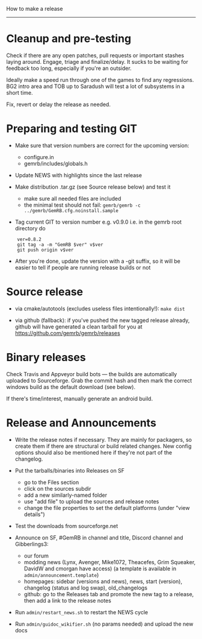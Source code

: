 How to make a release
*********************

Cleanup and pre-testing
=======================
Check if there are any open patches, pull requests or important stashes
laying around. Engage, triage and finalize/delay. It sucks to be waiting
for feedback too long, especially if you're an outsider.

Ideally make a speed run through one of the games to find any regressions.
BG2 intro area and TOB up to Saradush will test a lot of subsystems in a
short time.

Fix, revert or delay the release as needed.

Preparing and testing GIT
=========================

* Make sure that version numbers are correct for the upcoming version:
  * configure.in
  * gemrb/includes/globals.h

* Update NEWS with highlights since the last release 

* Make distribution .tar.gz (see Source release below) and test it
  - make sure all needed files are included
  - the minimal test should not fail:
    `gemrb/gemrb -c ../gemrb/GemRB.cfg.noinstall.sample`

* Tag current GIT to version number e.g. v0.9.0
  i.e. in the gemrb root directory do
```
    ver=0.8.2
    git tag -a -m "GemRB $ver" v$ver
    git push origin v$ver
```

* After you're done, update the version with a -git suffix, so it will be
  easier to tell if people are running release builds or not

Source release
==============

* via cmake/autotools (excludes useless files intentionally!):
  `make dist`

* via github (fallback):
  if you've pushed the new tagged release already, github will have generated
  a clean tarball for you at https://github.com/gemrb/gemrb/releases

Binary releases
===============
Check Travis and Appveyor build bots — the builds are automatically uploaded
to Sourceforge. Grab the commit hash and then mark the correct windows build
as the default download (see below).

If there's time/interest, manually generate an android build.

Release and Announcements
=========================

* Write the release notes if necessary. They are mainly for packagers, so
create them if there are structural or build related changes. New config
options should also be mentioned here if they're not part of the changelog.

* Put the tarballs/binaries into Releases on SF
  - go to the Files section
  - click on the sources subdir
  - add a new similarly-named folder
  - use "add file" to upload the sources and release notes
  - change the file properties to set the default platforms (under "view details")

* Test the downloads from sourceforge.net

* Announce on SF, #GemRB in channel and title, Discord channel and Gibberlings3:
    - our forum
    - modding news (Lynx, Avenger, Mike1072, Theacefes, Grim Squeaker, DavidW and cmorgan have access)
  (a template is available in `admin/announcement.template`)
    - homepages: sidebar (versions and news), news, start (version), changelog (status
      and log swap), old_changelogs
    - github: go to the Releases tab and promote the new tag to a release, then add
      a link to the release notes

* Run `admin/restart_news.sh` to restart the NEWS cycle

* Run `admin/guidoc_wikifier.sh` (no params needed) and upload the new docs

